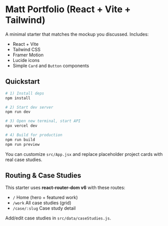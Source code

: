 # Matt Portfolio (React + Vite + Tailwind)

A minimal starter that matches the mockup you discussed. Includes:
- React + Vite
- Tailwind CSS
- Framer Motion
- Lucide icons
- Simple `Card` and `Button` components

## Quickstart

```bash
# 1) Install deps
npm install

# 2) Start dev server
npm run dev

# 3) Open new terminal, start API
npx vercel dev

# 4) Build for production
npm run build
npm run preview
```

You can customize `src/App.jsx` and replace placeholder project cards with real case studies.


## Routing & Case Studies
This starter uses **react-router-dom v6** with these routes:
- `/` Home (hero + featured work)
- `/work` All case studies (grid)
- `/case/:slug` Case study detail

Add/edit case studies in `src/data/caseStudies.js`.
